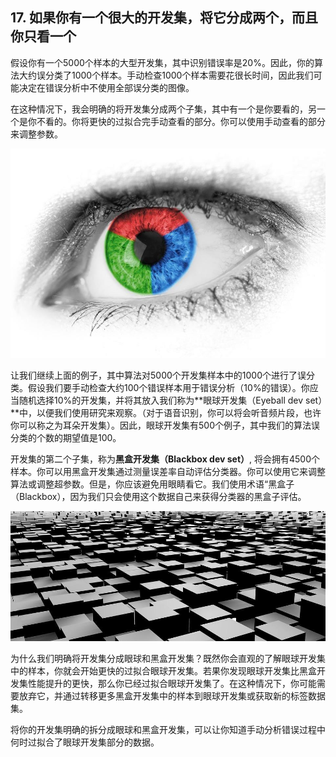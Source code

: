 ## 17. 如果你有一个很大的开发集，将它分成两个，而且你只看一个

假设你有一个5000个样本的大型开发集，其中识别错误率是20%。因此，你的算法大约误分类了1000个样本。手动检查1000个样本需要花很长时间，因此我们可能决定在错误分析中不使用全部误分类的图像。

在这种情况下，我会明确的将开发集分成两个子集，其中有一个是你要看的，另一个是你不看的。你将更快的过拟合完手动查看的部分。你可以使用手动查看的部分来调整参数。

![](pics/17.1.jpg)

让我们继续上面的例子，其中算法对5000个开发集样本中的1000个进行了误分类。假设我们要手动检查大约100个错误样本用于错误分析（10%的错误）。你应当随机选择10%的开发集，并将其放入我们称为**眼球开发集（Eyeball dev set）**中，以便我们使用研究来观察。（对于语音识别，你可以将会听音频片段，也许你可以称之为耳朵开发集）。因此，眼球开发集有500个例子，其中我们的算法误分类的个数的期望值是100。

开发集的第二个子集，称为**黑盒开发集（Blackbox dev set）**, 将会拥有4500个样本。你可以用黑盒开发集通过测量误差率自动评估分类器。你可以使用它来调整算法或调整超参数。但是，你应该避免用眼睛看它。我们使用术语“黑盒子（Blackbox），因为我们只会使用这个数据自己来获得分类器的黑盒子评估。

![](pics/17.2.jpg)

为什么我们明确将开发集分成眼球和黑盒开发集？既然你会直观的了解眼球开发集中的样本，你就会开始更快的过拟合眼球开发集。若果你发现眼球开发集比黑盒开发集性能提升的更快，那么你已经过拟合眼球开发集了。在这种情况下，你可能需要放弃它，并通过转移更多黑盒开发集中的样本到眼球开发集或获取新的标签数据集。

将你的开发集明确的拆分成眼球和黑盒开发集，可以让你知道手动分析错误过程中何时过拟合了眼球开发集部分的数据。

